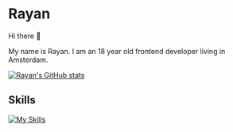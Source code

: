 # Rayan 

Hi there 👋

My name is Rayan. I am an 18 year old frontend developer living in Amsterdam. 


[![Rayan's GitHub stats](https://github-readme-stats.vercel.app/api?username=RayanSp&hide=commits&show_icons=true&theme=tokyonight)](https://github.com/RayanSp/github-readme-stats)


## Skills 

[![My Skills](https://skillicons.dev/icons?i=html,js,svelte,figma,lua&perline=3)](https://skillicons.dev)



